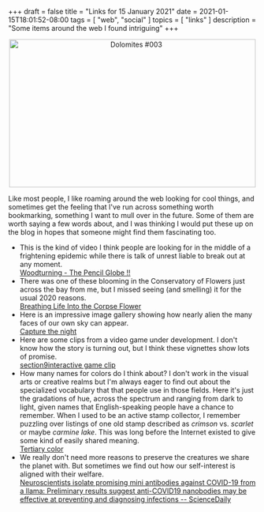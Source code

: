 +++
draft = false
title = "Links for 15 January 2021"
date = 2021-01-15T18:01:52-08:00
tags = [
  "web",
  "social"
]
topics = [
  "links"
]
description = "Some items around the web I found intriguing"
+++

<div align="center"><a href="https://giuliocobianchi.com/gallery/capture-the-night/" target="_blank" rel="noopener noreferrer" />
<img src="https://giuliocobianchi.com/wp-content/uploads/2019/11/dolomites-003.jpg" width="500" height="300"  title="Dolomites #003" alt="Dolomites #003"/></a></div>

Like most people, I like roaming around the web looking for cool things, and sometimes get the feeling that I've run across something worth bookmarking, something I want to mull over in the future.
Some of them are worth saying a few words about, and I was thinking I would put these up on the blog in hopes that someone might find them fascinating too.

* This is the kind of video I think people are looking for in the middle of a frightening epidemic while there is talk of unrest liable to break out at any moment.<br />
[Woodturning - The Pencil Globe !!](https://youtu.be/p1qxrG2pHNE)
* There was one of these blooming in the Conservatory of Flowers just across the bay from me, but I missed seeing (and smelling) it for the usual 2020 reasons.<br />
[Breathing Life Into the Corpse Flower](https://undark.org/2021/01/11/breathing-life-into-the-corpse-flower/)
* Here is an impressive image gallery showing how nearly alien the many faces of our own sky can appear.<br />
[Capture the night](https://giuliocobianchi.com/gallery/capture-the-night/)
* Here are some clips from a video game under development. I don't know how the story is turning out, but I think these vignettes show lots of promise. <br />
[section9interactive game clip](https://www.instagram.com/p/CJY1e-wDrXf/)
* How many names for colors do I think about? I don't work in the visual arts or creative realms but I'm always eager to find out about the specialized vocabulary that that people use in those fields.
Here it's just the gradations of hue, across the spectrum and ranging from dark to light, given names that English-speaking people have a chance to remember.
When I used to be an active stamp collector, I remember puzzling over listings of one old stamp described as _crimson_ vs. _scarlet_ or maybe _carmine lake_.
This was long before the Internet existed to give some kind of easily shared meaning. <br />
[Tertiary color](https://en.wikipedia.org/wiki/Tertiary_color#Tertiary-_and_quaternary-color_terms)
* We really don't need more reasons to preserve the creatures we share the planet with. But sometimes we find out how our self-interest is aligned with their welfare.<br />
[Neuroscientists isolate promising mini antibodies against COVID-19 from a llama: Preliminary results suggest anti-COVID19 nanobodies may be effective at preventing and diagnosing infections -- ScienceDaily](https://www.sciencedaily.com/releases/2020/12/201222081257.htm)
